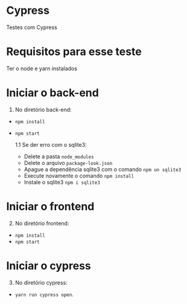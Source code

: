 # Cypress
Testes com Cypress

# Requisitos para esse teste
  Ter o node e yarn instalados

# Iniciar o back-end

  1. No diretório back-end:
  
   - `npm install`
   - `npm start`
  
     1.1 Se der erro com o sqlite3:
      - Delete a pasta `node_modules`
      - Delete o arquivo `package-look.json`
      - Apague a dependência sqlite3 com o comando `npm un sqlite3`
      - Execute novamente o comando `npm install`
      - Instale o sqlite3 `npm i sqlite3`
    
    
# Iniciar o frontend 

  2. No diretório frontend:
   
   - `npm install`
   - `npm start`
      
# Iniciar o cypress 

  3. No diretório cypress:
   
   - `yarn run cypress open`.
  
